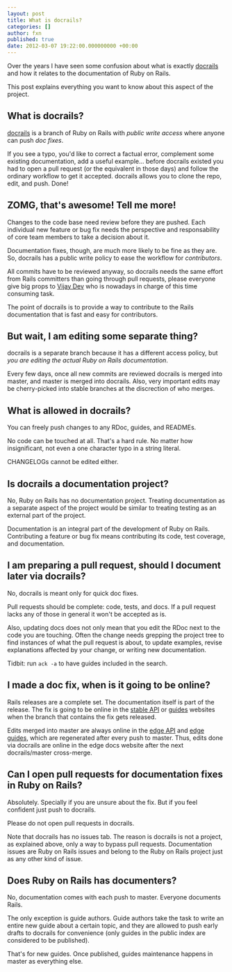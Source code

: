```yaml
---
layout: post
title: What is docrails?
categories: []
author: fxn
published: true
date: 2012-03-07 19:22:00.000000000 +00:00
---
```

Over the years I have seen some confusion about what is exactly
[docrails](https://github.com/lifo/docrails)
and how it relates to the documentation of Ruby on Rails.

This post explains everything you want to know about this aspect of the project.

## What is docrails?

[docrails](https://github.com/lifo/docrails) is a branch of Ruby on Rails with
_public write access_ where anyone can push _doc fixes_.

If you see a typo, you'd like to correct a factual error, complement some
existing documentation, add a useful example... before docrails existed you had
to open a pull request (or the equivalent in those days) and follow the ordinary
workflow to get it accepted. docrails allows you to clone the repo, edit, and
push. Done!

## ZOMG, that's awesome! Tell me more!

Changes to the code base need review before they are pushed. Each individual new
feature or bug fix needs the perspective and responsability of core team
members to take a decision about it.

Documentation fixes, though, are much more likely to be fine as they are. So,
docrails has a public write policy to ease the workflow for _contributors_.

All commits have to be reviewed anyway, so docrails needs the same effort from
Rails committers than going through pull requests, please everyone give big
props to [Vijay Dev](https://twitter.com/#!/vijay_dev) who is nowadays in charge
of this time consuming task.

The point of docrails is to provide a way to contribute to the Rails documentation
that is fast and easy for contributors.

## But wait, I am editing some separate thing?

docrails is a separate branch because it has a different access policy, but
_you are editing the actual Ruby on Rails documentation_.

Every few days, once all new commits are reviewed docrails is merged into
master, and master is merged into docrails. Also, very important edits may be
cherry-picked into stable branches at the discrection of who merges.

## What is allowed in docrails?

You can freely push changes to any RDoc, guides, and READMEs.

No code can be touched at all. That's a hard rule. No matter how insignificant,
not even a one character typo in a string literal.

CHANGELOGs cannot be edited either.

## Is docrails a documentation project?

No, Ruby on Rails has no documentation project. Treating documentation as a
separate aspect of the project would be similar to treating testing as an
external part of the project.

Documentation is an integral part of the development of Ruby on Rails.
Contributing a feature or bug fix means contributing its code, test coverage,
and documentation.

## I am preparing a pull request, should I document later via docrails?

No, docrails is meant only for quick doc fixes.

Pull requests should be complete: code, tests, and docs. If a pull request lacks
any of those in general it won't be accepted as is.

Also, updating docs does not only mean that you edit the RDoc next to the code
you are touching. Often the change needs grepping the project tree to find
instances of what the pull request is about, to update examples, revise
explanations affected by your change, or writing new documentation.

Tidbit: run `ack -a` to have guides included in the search.

## I made a doc fix, when is it going to be online?

Rails releases are a complete set. The documentation itself is part of the
release. The fix is going to be online in the [stable API](http://api.rubyonrails.org/) or
[guides](http://guides.rubyonrails.org/) websites when
the branch that contains the fix gets released.

Edits merged into master are always online in the [edge API](http://edgeapi.rubyonrails.org/)
and [edge guides](http://edgeguides.rubyonrails.org/),
which are regenerated after every push to master. Thus, edits done via docrails
are online in the edge docs website after the next docrails/master cross-merge.

## Can I open pull requests for documentation fixes in Ruby on Rails?

Absolutely. Specially if you are unsure about the fix. But if you feel confident
just push to docrails.

Please do not open pull requests in docrails.

Note that docrails has no issues tab. The reason is docrails is not a project,
as explained above, only a way to bypass pull requests. Documentation issues are
Ruby on Rails issues and belong to the Ruby on Rails project just as any other
kind of issue.

## Does Ruby on Rails has documenters?

No, documentation comes with each push to master. Everyone documents Rails.

The only exception is guide authors. Guide authors take the task to write an
entire new guide about a certain topic, and they are allowed to push early
drafts to docrails for convenience (only guides in the public index are
considered to be published).

That's for new guides. Once published, guides maintenance happens in master as
everything else.